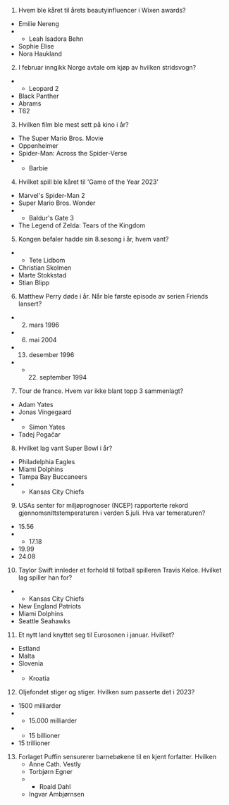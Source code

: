 1. Hvem ble kåret til årets beautyinfluencer i Wixen awards?
- Emilie Nereng
- * Leah Isadora Behn
- Sophie Elise
- Nora Haukland

2. I februar inngikk Norge avtale om kjøp av hvilken stridsvogn?
- * Leopard 2
- Black Panther
- Abrams
- T62

3. Hvilken film ble mest sett på kino i år?
- The Super Mario Bros. Movie
- Oppenheimer
- Spider-Man: Across the Spider-Verse
- * Barbie

4. Hvilket spill ble kåret til 'Game of the Year 2023'
- Marvel's Spider-Man 2
- Super Mario Bros. Wonder 
- * Baldur's Gate 3 
- The Legend of Zelda: Tears of the Kingdom

5. Kongen befaler hadde sin 8.sesong i år, hvem vant?
- * Tete Lidbom
- Christian Skolmen
- Marte Stokkstad
- Stian Blipp

6. Matthew Perry døde i år. Når ble første episode av serien Friends lansert?
- 2. mars 1996
- 6. mai 2004
- 13. desember 1996
- * 22. september 1994

7. Tour de france. Hvem var ikke blant topp 3 sammenlagt?
-  Adam Yates
-  Jonas Vingegaard
-  * Simon Yates
-  Tadej Pogačar

8. Hvilket lag vant Super Bowl i år?
- Philadelphia Eagles
- Miami Dolphins
- Tampa Bay Buccaneers
- * Kansas City Chiefs

9. USAs senter for miljøprognoser (NCEP) rapporterte rekord gjennomsnittstemperaturen i verden 5.juli. Hva var temeraturen?
- 15.56
- * 17.18
- 19.99
- 24.08

10. Taylor Swift innleder et forhold til fotball spilleren Travis Kelce. Hvilket lag spiller han for?

- * Kansas City Chiefs
- New England Patriots
- Miami Dolphins
- Seattle Seahawks

11. Et nytt land knyttet seg til Eurosonen i januar. Hvilket?

- Estland
- Malta
- Slovenia
- * Kroatia

12. Oljefondet stiger og stiger. Hvilken sum passerte det i 2023?

- 1500 milliarder
- * 15.000 milliarder
- * 15 billioner
- 15 trillioner

13. Forlaget Puffin sensurerer barnebøkene til en kjent forfatter. Hvilken
    - Anne Cath. Vestly
    - Torbjørn Egner
    - * Roald Dahl
    - Ingvar Ambjørnsen
